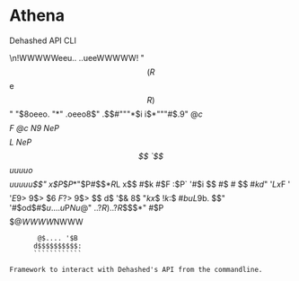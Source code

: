 # Athena
Dehashed API CLI

\n!WWWWWeeu..   ..ueeWWWWW!
 "$$(    R$$e$$R    )$$"
  "$8oeeo. "*" .oeeo8$"
  .$$#"""*$i i$*"""#$$.
  9$" @*c $$ $$F @*c $N
  9$  NeP $$ $$L NeP $$
  `$$uuuuo$$ $$uuuuu$$"
  x$P**$$P*$"$P#$$$*R$L
 x$$   #$k #$F :$P` '#$i
 $$     #$  #  $$     #$k
d$"     '$L   x$F     '$$
$$      '$E   9$>      9$>
$6       $F   ?$>      9$>
$$      d$    '$&      8$
"$k    x$$     !$k    :$$
 #$b  u$$L      9$b.  $$"
 '#$od$#$$u....u$P$Nu@$"
 ..?$R)..?R$$$$*"  #$P
 $$$$$$$$$$$$$$@WWWW$NWWW
 `````""3$F""""#$F"""""""
        @$.... '$B
       d$$$$$$$$$$:
       ````````````

Framework to interact with Dehashed's API from the commandline. 
